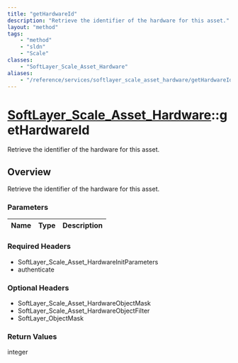 ```yaml
---
title: "getHardwareId"
description: "Retrieve the identifier of the hardware for this asset."
layout: "method"
tags:
    - "method"
    - "sldn"
    - "Scale"
classes:
    - "SoftLayer_Scale_Asset_Hardware"
aliases:
    - "/reference/services/softlayer_scale_asset_hardware/getHardwareId"
---
```

# [SoftLayer_Scale_Asset_Hardware](/reference/services/SoftLayer_Scale_Asset_Hardware)::getHardwareId

Retrieve the identifier of the hardware for this asset.


## Overview 
Retrieve the identifier of the hardware for this asset.

### Parameters 
|Name | Type | Description |
| --- | --- | --- |


### Required Headers
* SoftLayer_Scale_Asset_HardwareInitParameters
* authenticate

### Optional Headers
* SoftLayer_Scale_Asset_HardwareObjectMask
* SoftLayer_Scale_Asset_HardwareObjectFilter
* SoftLayer_ObjectMask

### Return Values
integer

